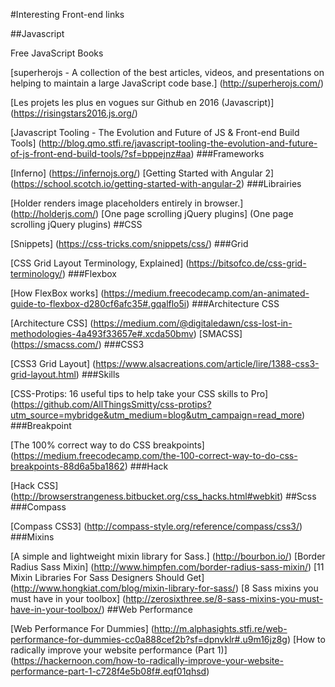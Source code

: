 #Interesting Front-end links

##Javascript

Free JavaScript Books

[superherojs - A collection of the best articles, videos, and presentations on helping to maintain a large JavaScript code base.] (http://superherojs.com/)

[Les projets les plus en vogues sur Github en 2016 (Javascript)] (https://risingstars2016.js.org/)

[Javascript Tooling - The Evolution and Future of JS & Front-end Build Tools] (http://blog.qmo.stfi.re/javascript-tooling-the-evolution-and-future-of-js-front-end-build-tools/?sf=bppejnz#aa) ###Frameworks

[Inferno] (https://infernojs.org/)
[Getting Started with Angular 2] (https://school.scotch.io/getting-started-with-angular-2)
###Librairies

[Holder renders image placeholders entirely in browser.] (http://holderjs.com/)
[One page scrolling jQuery plugins] (One page scrolling jQuery plugins)
##CSS

[Snippets] (https://css-tricks.com/snippets/css/) ###Grid

[CSS Grid Layout Terminology, Explained] (https://bitsofco.de/css-grid-terminology/)
###Flexbox

[How FlexBox works] (https://medium.freecodecamp.com/an-animated-guide-to-flexbox-d280cf6afc35#.gqalflo5i)
###Architecture CSS

[Architecture CSS] (https://medium.com/@digitaledawn/css-lost-in-methodologies-4a493f33657e#.xcda50bmv)
[SMACSS] (https://smacss.com/)
###CSS3

[CSS3 Grid Layout] (https://www.alsacreations.com/article/lire/1388-css3-grid-layout.html)
###Skills

[CSS-Protips: 16 useful tips to help take your CSS skills to Pro] (https://github.com/AllThingsSmitty/css-protips?utm_source=mybridge&utm_medium=blog&utm_campaign=read_more)
###Breakpoint

[The 100% correct way to do CSS breakpoints] (https://medium.freecodecamp.com/the-100-correct-way-to-do-css-breakpoints-88d6a5ba1862)
###Hack

[Hack CSS] (http://browserstrangeness.bitbucket.org/css_hacks.html#webkit)
##Scss ###Compass

[Compass CSS3] (http://compass-style.org/reference/compass/css3/)
###Mixins

[A simple and lightweight mixin library for Sass.] (http://bourbon.io/)
[Border Radius Sass Mixin] (http://www.himpfen.com/border-radius-sass-mixin/)
[11 Mixin Libraries For Sass Designers Should Get] (http://www.hongkiat.com/blog/mixin-library-for-sass/)
[8 Sass mixins you must have in your toolbox] (http://zerosixthree.se/8-sass-mixins-you-must-have-in-your-toolbox/)
##Web Performance

[Web Performance For Dummies] (http://m.alphasights.stfi.re/web-performance-for-dummies-cc0a888cef2b?sf=dpnvklr#.u9m16jz8g)
[How to radically improve your website performance (Part 1)] (https://hackernoon.com/how-to-radically-improve-your-website-performance-part-1-c728f4e5b08f#.eqf01qhsd)
